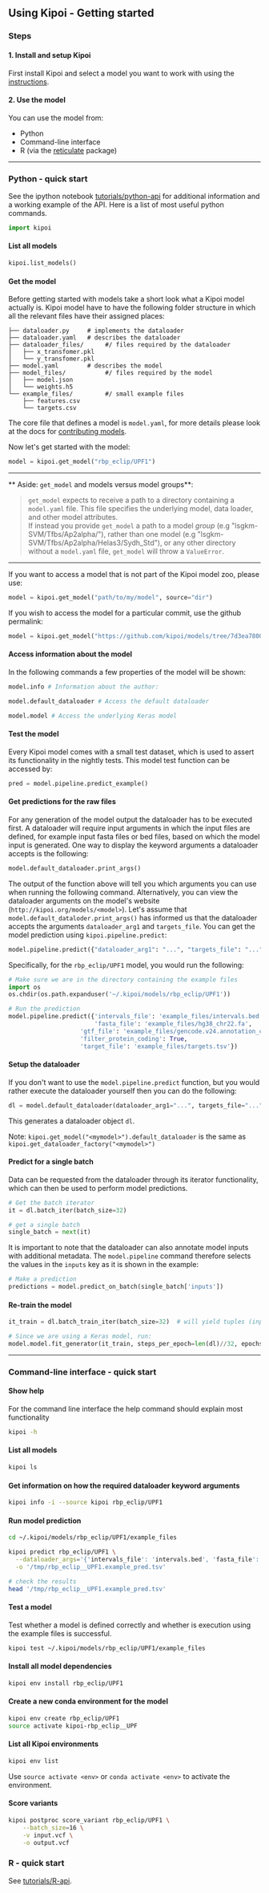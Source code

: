 ## Using Kipoi - Getting started

### Steps

#### 1. Install and setup Kipoi

First install Kipoi and select a model you want to work with using the [instructions](http://kipoi.org/docs/).

#### 2. Use the model

You can use the model from:

- Python
- Command-line interface
- R (via the [reticulate](https://github.com/rstudio/reticulate) package)

-----------------------------------------

### Python - quick start

See the ipython notebook [tutorials/python-api](../../tutorials/python-api/) for additional information and a working example of the API. Here is a list of most useful python commands.

```python
import kipoi
```

#### List all models

```python
kipoi.list_models()
```

#### Get the model
Before getting started with models take a short look what a Kipoi model actually is. Kipoi model have to have the following folder structure in which all the relevant files have their assigned places:
```
├── dataloader.py     # implements the dataloader
├── dataloader.yaml   # describes the dataloader
├── dataloader_files/      #/ files required by the dataloader
│   ├── x_transfomer.pkl
│   └── y_transfomer.pkl
├── model.yaml        # describes the model
├── model_files/           #/ files required by the model
│   ├── model.json
│   └── weights.h5
└── example_files/         #/ small example files
    ├── features.csv
    └── targets.csv
```
The core file that defines a model is `model.yaml`, for more details please look at the docs for [contributing models](../contributing/01_Getting_started/).

Now let's get started with the model:

```python
model = kipoi.get_model("rbp_eclip/UPF1")
```
---
** Aside: `get_model` and models versus model groups**: 

>`get_model` expects to receive a path to a directory containing a `model.yaml` file.  This file specifies the underlying model, data loader, and other model attributes.  
>If instead you provide `get_model` a path to a model *group* (e.g "lsgkm-SVM/Tfbs/Ap2alpha/"), rather than one model (e.g "lsgkm-SVM/Tfbs/Ap2alpha/Helas3/Sydh_Std"), or any other directory without a `model.yaml` file, `get_model` will throw a `ValueError`.

---
If you want to access a model that is not part of the Kipoi model zoo, please use:
 
```python
model = kipoi.get_model("path/to/my/model", source="dir")
```

If you wish to access the model for a particular commit, use the github permalink:

```python
model = kipoi.get_model("https://github.com/kipoi/models/tree/7d3ea7800184de414aac16811deba6c8eefef2b6/pwm_HOCOMOCO/human/CTCF", source='github-permalink')
```


#### Access information about the model
In the following commands a few properties of the model will be shown:

```python
model.info # Information about the author:

model.default_dataloader # Access the default dataloader

model.model # Access the underlying Keras model
```

#### Test the model
Every Kipoi model comes with a small test dataset, which is used to assert its functionality in the nightly tests. This model test function can be accessed by:

```python
pred = model.pipeline.predict_example()
```

#### Get predictions for the raw files

For any generation of the model output the dataloader has to be executed first. A dataloader will require input arguments in which the input files are defined, for example input fasta files or bed files, based on which the model input is generated. One way to display the keyword arguments a dataloader accepts is the following:

```python
model.default_dataloader.print_args()
```

The output of the function above will tell you which arguments you can use when running the following command. Alternatively, you can view the dataloader arguments on the model's website (`http://kipoi.org/models/<model>`). Let's assume that `model.default_dataloder.print_args()` has informed us that the dataloader accepts the arguments `dataloader_arg1` and `targets_file`. You can get the model prediction using `kipoi.pipeline.predict`:


```python
model.pipeline.predict({"dataloader_arg1": "...", "targets_file": "..."})
```

Specifically, for the `rbp_eclip/UPF1` model, you would run the following:

```python
# Make sure we are in the directory containing the example files
import os
os.chdir(os.path.expanduser('~/.kipoi/models/rbp_eclip/UPF1'))

# Run the prediction
model.pipeline.predict({'intervals_file': 'example_files/intervals.bed', 
                        'fasta_file': 'example_files/hg38_chr22.fa', 
	                'gtf_file': 'example_files/gencode.v24.annotation_chr22.gtf', 
	                'filter_protein_coding': True, 
	                'target_file': 'example_files/targets.tsv'})
```

#### Setup the dataloader
If you don't want to use the `model.pipeline.predict` function, but you would rather execute the dataloader yourself then you can do the following:

```python
dl = model.default_dataloader(dataloader_arg1="...", targets_file="...")
```

This generates a dataloader object `dl`.

Note: `kipoi.get_model("<mymodel>").default_dataloader` is the same as `kipoi.get_dataloader_factory("<mymodel>")`

#### Predict for a single batch
Data can be requested from the dataloader through its iterator functionality, which can then be used to perform model predictions. 


```python
# Get the batch iterator
it = dl.batch_iter(batch_size=32)

# get a single batch
single_batch = next(it)

```

It is important to note that the dataloader can also annotate model inputs with additional metadata. The `model.pipeline` command therefore selects the values in the `inputs` key as it is shown in the example:

```python
# Make a prediction
predictions = model.predict_on_batch(single_batch['inputs'])
```


#### Re-train the model

```python
it_train = dl.batch_train_iter(batch_size=32)  # will yield tuples (inputs, targets) indefinitely

# Since we are using a Keras model, run:
model.model.fit_generator(it_train, steps_per_epoch=len(dl)//32, epochs=10)
```

-----------------------------------------

### Command-line interface - quick start

#### Show help

For the command line interface the help command should explain most functionality

```bash
kipoi -h
```

#### List all models

```bash
kipoi ls
```
#### Get information on how the required dataloader keyword arguments
```bash
kipoi info -i --source kipoi rbp_eclip/UPF1
```

#### Run model prediction

```bash
cd ~/.kipoi/models/rbp_eclip/UPF1/example_files

kipoi predict rbp_eclip/UPF1 \
  --dataloader_args='{'intervals_file': 'intervals.bed', 'fasta_file': 'hg38_chr22.fa', 'gtf_file': 'gencode.v24.annotation_chr22.gtf'}' \
  -o '/tmp/rbp_eclip__UPF1.example_pred.tsv'

# check the results
head '/tmp/rbp_eclip__UPF1.example_pred.tsv'
```

#### Test a model

Test whether a model is defined correctly and whether is execution using the example files is successful.

```bash
kipoi test ~/.kipoi/models/rbp_eclip/UPF1/example_files
```

#### Install all model dependencies

```bash
kipoi env install rbp_eclip/UPF1
```

#### Create a new conda environment for the model

```bash
kipoi env create rbp_eclip/UPF1
source activate kipoi-rbp_eclip__UPF
```

#### List all Kipoi environments

```bash
kipoi env list
```

Use `source activate <env>` or `conda activate <env>` to activate the environment.


#### Score variants

```bash
kipoi postproc score_variant rbp_eclip/UPF1 \
	--batch_size=16 \
	-v input.vcf \
	-o output.vcf
```

### R - quick start

See [tutorials/R-api](../../tutorials/R-api/).
